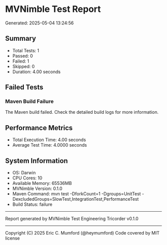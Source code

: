 # MVNimble Test Report

Generated: 2025-05-04 13:24:56

## Summary

* Total Tests: 1
* Passed: 0
* Failed: 1
* Skipped: 0
* Duration: 4.00 seconds

## Failed Tests

### Maven Build Failure

The Maven build failed. Check the detailed build logs for more information.

## Performance Metrics

* Total Execution Time: 4.00 seconds
* Average Test Time: 4.0000 seconds

## System Information

* OS: Darwin
* CPU Cores: 10
* Available Memory: 65536MB
* MVNimble Version: 0.1.0
* Maven Command: mvn test -DforkCount=1 -Dgroups=UnitTest -DexcludedGroups=SlowTest,IntegrationTest,PerformanceTest
* Build Status: failure

---
Report generated by MVNimble Test Engineering Tricorder v0.1.0

---
Copyright (C) 2025 Eric C. Mumford (@heymumford) Code covered by MIT license
